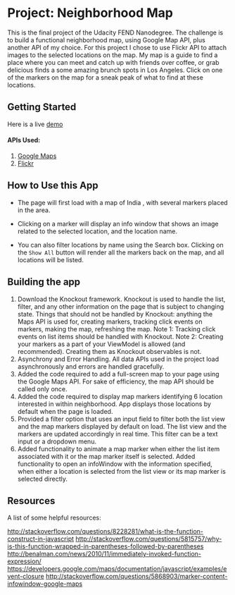 # Project: Neighborhood Map

This is the final project of the Udacity FEND Nanodegree. The challenge is to build a functional neighborhood map, using Google Map API, plus another API of my choice. For this project I chose to use Flickr API to attach images to the selected locations on the map.
My map is a guide to find a place where you can meet and catch up with friends over coffee, or grab delicious finds a some amazing brunch spots in Los Angeles. Click on one of the markers on the map for a sneak peak of what to find at these locations.
 ## Getting Started
 Here is a live [demo]()

#### APIs Used:
1. [Google Maps](https://developers.google.com/maps/?authuser=1)
2. [Flickr](https://www.flickr.com/services/api/)


## How to Use this App
 * The page will first load with a map of India , with several markers placed in the area.

 * Clicking on a marker will display an info window that shows an image related to the selected location, and the location name.

 * You can also filter locations by name using the Search box. Clicking on the `Show All` button will render all the markers back on the map, and all locations will be listed.

## Building the app
1. Download the Knockout framework. Knockout is used to handle the list, filter, and any other information on the page that is subject to changing state. Things that should not be handled by Knockout: anything the Maps API is used for, creating markers, tracking click events on markers, making the map, refreshing the map. Note 1: Tracking click events on list items should be handled with Knockout. Note 2: Creating your markers as a part of your ViewModel is allowed (and recommended). Creating them as Knockout observables is not.
2. Asynchrony and Error Handling. All data APIs used in the project  load asynchronously and errors are handled gracefully.
3.  Added the code required to add a full-screen map to your page using the Google Maps API. For sake of efficiency, the map API should be called only once.
4. Added the code required to display map markers identifying 6 location interested in within neighborhood. App displays those locations by default when the page is loaded.
5. Provided a filter option that uses an input field to filter both the list view and the map markers displayed by default on load. The list view and the markers are updated accordingly in real time. This filter can be a text input or a dropdown menu.
6. Added functionality to animate a map marker when either the list item associated with it or   the map marker itself is selected.
 Added functionality to open an infoWindow with the information specified, when either a location is selected from the list view or its map marker is selected directly.

## Resources
A list of some helpful resources:

http://stackoverflow.com/questions/8228281/what-is-the-function-construct-in-javascript
http://stackoverflow.com/questions/5815757/why-is-this-function-wrapped-in-parentheses-followed-by-parentheses
http://benalman.com/news/2010/11/immediately-invoked-function-expression/
https://developers.google.com/maps/documentation/javascript/examples/event-closure
http://stackoverflow.com/questions/5868903/marker-content-infowindow-google-maps
